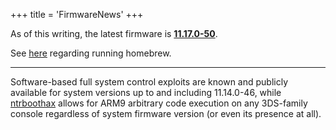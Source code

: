 +++
title = 'FirmwareNews'
+++

As of this writing, the latest firmware is
**[11.17.0-50](11.17.0-50 "wikilink")**.

See [here](Homebrew_Exploits "wikilink") regarding running homebrew.

------------------------------------------------------------------------

Software-based full system control exploits are known and publicly
available for system versions up to and including 11.14.0-46, while
[ntrboothax](Bootloader#Non-NAND_FIRM_boot "wikilink") allows for ARM9
arbitrary code execution on any 3DS-family console regardless of system
firmware version (or even its presence at all).

